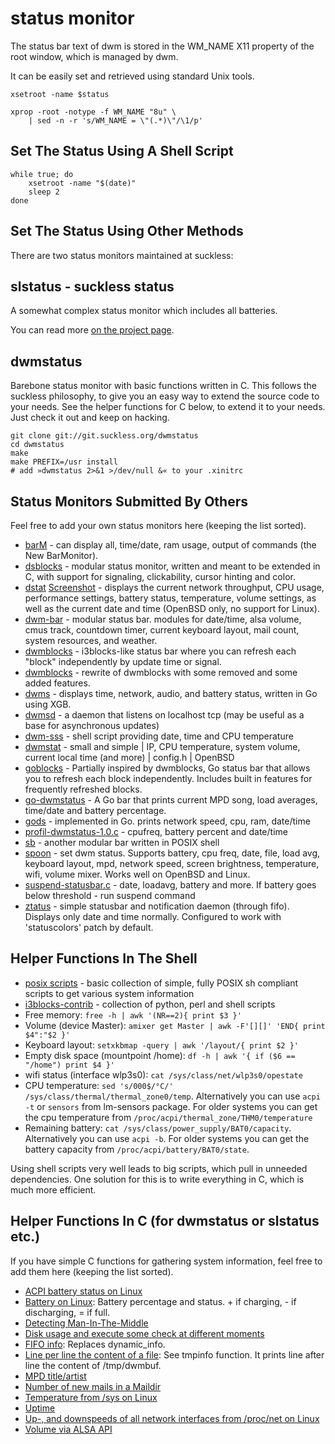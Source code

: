 status monitor
==============
The status bar text of dwm is stored in the WM\_NAME X11 property of the
root window, which is managed by dwm.

It can be easily set and retrieved using standard Unix tools.

	xsetroot -name $status

	xprop -root -notype -f WM_NAME "8u" \
		| sed -n -r 's/WM_NAME = \"(.*)\"/\1/p'

Set The Status Using A Shell Script
-----------------------------------
	while true; do
		xsetroot -name "$(date)"
		sleep 2
	done

Set The Status Using Other Methods
----------------------------------
There are two status monitors maintained at suckless:

slstatus - suckless status
--------------------------
A somewhat complex status monitor which includes all batteries.

You can read more [on the project page](//tools.suckless.org/slstatus/).

dwmstatus
---------
Barebone status monitor with basic functions written in C. This follows the
suckless philosophy, to give you an easy way to extend the source code to your
needs. See the helper functions for C below, to extend it to your needs. Just
check it out and keep on hacking.

	git clone git://git.suckless.org/dwmstatus
	cd dwmstatus
	make
	make PREFIX=/usr install
	# add »dwmstatus 2>&1 >/dev/null &« to your .xinitrc

Status Monitors Submitted By Others
-----------------------------------
Feel free to add your own status monitors here (keeping the list sorted).

* [barM](barM.c) - can display all, time/date, ram usage, output of commands (the New BarMonitor).
* [dsblocks](https://github.com/ashish-yadav11/dsblocks) - modular status
  monitor, written and meant to be extended in C, with support for signaling,
  clickability, cursor hinting and color.
* [dstat](https://www.umaxx.net/dl)
  [Screenshot](https://www.umaxx.net/dstat.png) - displays the current network
  throughput, CPU usage, performance settings, battery status, temperature,
  volume settings, as well as the current date and time (OpenBSD only, no support
  for Linux).
* [dwm-bar](https://github.com/joestandring/dwm-bar) - modular status bar.
  modules for date/time, alsa volume, cmus track, countdown timer,
  current keyboard layout, mail count, system resources, and weather.
* [dwmblocks](https://github.com/torrinfail/dwmblocks) - i3blocks-like
  status bar where you can refresh each "block" independently by update time
  or signal.
* [dwmblocks](https://github.com/ashish-yadav11/dwmblocks) - rewrite of
  dwmblocks with some removed and some added features.
* [dwms](https://github.com/ianremmler/dwms) - displays time, network, audio,
  and battery status, written in Go using XGB.
* [dwmsd](https://github.com/johnko/dwmsd) - a daemon that listens on localhost
  tcp (may be useful as a base for asynchronous updates)
* [dwm-sss](https://github.com/roadkillcat/dwm_sss) - shell script providing
  date, time and CPU temperature
* [dwmstat](https://notabug.org/kl3/dwmstat) - small and simple | IP, CPU
  temperature, system volume, current local time (and more) | config.h | OpenBSD
* [goblocks](https://github.com/Stargarth/Goblocks) - Partially inspired by dwmblocks,
  Go status bar that allows you to refresh each block independently. Includes built in
  features for frequently refreshed blocks.
* [go-dwmstatus](https://github.com/oniichaNj/go-dwmstatus) - A Go bar that
  prints current MPD song, load averages, time/date and battery percentage.
* [gods](https://github.com/schachmat/gods) - implemented in Go. prints network
  speed, cpu, ram, date/time
* [profil-dwmstatus-1.0.c](profil-dwmstatus-1.0.c) - cpufreq, battery percent
  and date/time
* [sb](https://git.ckyln.com/sb/log.html) - another modular bar written in POSIX
  shell
* [spoon](https://git.2f30.org/spoon/) - set dwm status. Supports battery,
  cpu freq, date, file, load avg, keyboard layout, mpd, network speed,
  screen brightness, temperature, wifi, volume mixer.
  Works well on OpenBSD and Linux.
* [suspend-statusbar.c](https://github.com/snobb/dwm-statusbar) - date,
  loadavg, battery and more. If battery goes below threshold - run suspend
  command
* [ztatus](https://git.noxz.tech/ztatus/log.html) - simple statusbar and
  notification daemon (through fifo). Displays only date and time normally.
  Configured to work with 'statuscolors' patch by default.

Helper Functions In The Shell
-----------------------------
* [posix scripts](https://notabug.org/kl3/scripts) - basic collection of simple, fully POSIX sh compliant scripts to get various system information
* [i3blocks-contrib](https://github.com/vivien/i3blocks-contrib) - collection of python, perl and shell scripts
* Free memory: `free -h | awk '(NR==2){ print $3 }'`
* Volume (device Master): `amixer get Master | awk -F'[][]' 'END{ print $4":"$2 }'`
* Keyboard layout: `setxkbmap -query | awk '/layout/{ print $2 }'`
* Empty disk space (mountpoint /home): `df -h | awk '{ if ($6 == "/home") print $4 }'`
* wifi status (interface wlp3s0): `cat /sys/class/net/wlp3s0/opestate`
* CPU temperature: `sed 's/000$/°C/' /sys/class/thermal/thermal_zone0/temp`.
  Alternatively you can use `acpi -t` or `sensors` from lm-sensors package. For
  older systems you can get the cpu temperature from
  `/proc/acpi/thermal_zone/THM0/temperature`
* Remaining battery: `cat /sys/class/power_supply/BAT0/capacity`. Alternatively
  you can use `acpi -b`. For older systems you can get the battery capacity from
  `/proc/acpi/battery/BAT0/state`.

Using shell scripts very well leads to big scripts, which pull in unneeded
dependencies. One solution for this is to write everything in C, which is much
more efficient.

Helper Functions In C (for dwmstatus or slstatus etc.)
------------------------------------------------------
If you have simple C functions for gathering system information, feel free to
add them here (keeping the list sorted).

* [ACPI battery status on Linux](new-acpi-battery.c)
* [Battery on Linux](batterystatus.c): Battery percentage and status. + if
  charging, - if discharging, = if full.
* [Detecting Man-In-The-Middle](dwmstatus-mitm.c)
* [Disk usage and execute some check at different moments](diskspace_timechk.c)
* [FIFO info](fifo.c): Replaces dynamic_info.
* [Line per line the content of a file](dynamic_info.c): See
  tmpinfo function. It prints line after line the content of
  /tmp/dwmbuf.
* [MPD title/artist](mpdstatus.c)
* [Number of new mails in a Maildir](mail_counter.c)
* [Temperature from /sys on Linux](dwmstatus-temperature.c)
* [Uptime](uptime.c)
* [Up-, and downspeeds of all network interfaces from /proc/net on Linux](dwmstatus-netusage.c)
* [Volume via ALSA API](getvol.c)
